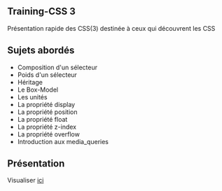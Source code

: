 ## Training-CSS 3
Présentation rapide des CSS(3) destinée à ceux qui découvrent les CSS

## Sujets abordés

* Composition d'un sélecteur
* Poids d'un sélecteur
* Héritage
* Le Box-Model
* Les unités
* La propriété display
* La propriété position
* La propriété float
* La propriété z-index
* La propriété overflow
* Introduction aux media_queries

## Présentation

Visualiser [ici](http://warpdesign.github.io/training-css3/ "ici")
